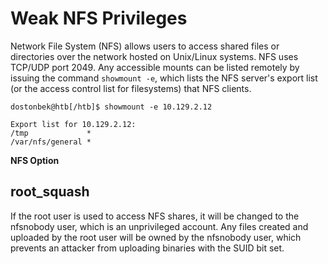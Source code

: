 # Weak NFS Privileges
Network File System (NFS) allows users to access shared files or directories over the network hosted on Unix/Linux systems. NFS uses TCP/UDP port 2049. Any accessible mounts can be listed remotely by issuing the command `showmount -e`, which lists the NFS server's export list (or the access control list for filesystems) that NFS clients.
```
dostonbek@htb[/htb]$ showmount -e 10.129.2.12

Export list for 10.129.2.12:
/tmp             *
/var/nfs/general *
```
**NFS Option**
## root_squash
If the root user is used to access NFS shares, it will be changed to the nfsnobody user, which is an unprivileged account. Any files created and uploaded by the root user will be owned by the nfsnobody user, which prevents an attacker from uploading binaries with the SUID bit set.
